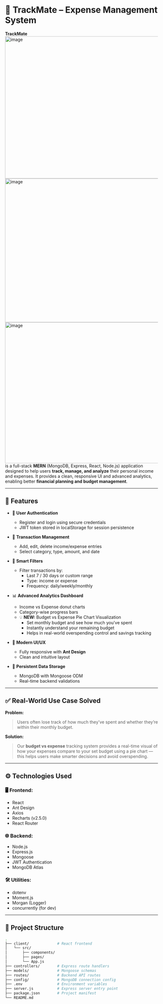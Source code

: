 # 💸 TrackMate – Expense Management System

**TrackMate**<img width="945" height="468" alt="image" src="https://github.com/user-attachments/assets/f0a2c91f-679e-4143-9b8d-af14f2f72188" />
<img width="938" height="473" alt="image" src="https://github.com/user-attachments/assets/d2226ad8-c32e-4daa-b1a4-aeb3fd264b40" />
<img width="940" height="464" alt="image" src="https://github.com/user-attachments/assets/4e1d7d71-5866-4854-b3dd-a71085152728" />
 is a full-stack **MERN** (MongoDB, Express, React, Node.js) application designed to help users **track, manage, and analyze** their personal income and expenses. It provides a clean, responsive UI and advanced analytics, enabling better **financial planning and budget management**.

---

## 🚀 Features

- 🔐 **User Authentication**
  - Register and login using secure credentials
  - JWT token stored in localStorage for session persistence

- 💼 **Transaction Management**
  - Add, edit, delete income/expense entries
  - Select category, type, amount, and date

- 📅 **Smart Filters**
  - Filter transactions by:
    - Last 7 / 30 days or custom range
    - Type: income or expense
    - Frequency: daily/weekly/monthly

- 📊 **Advanced Analytics Dashboard**
  - Income vs Expense donut charts
  - Category-wise progress bars
  - 💡 **NEW:** Budget vs Expense Pie Chart Visualization
    - Set monthly budget and see how much you've spent
    - Instantly understand your remaining budget
    - Helps in real-world overspending control and savings tracking

- 📱 **Modern UI/UX**
  - Fully responsive with **Ant Design**
  - Clean and intuitive layout

- 💾 **Persistent Data Storage**
  - MongoDB with Mongoose ODM
  - Real-time backend validations

---

## ✅ Real-World Use Case Solved

**Problem:**
> Users often lose track of how much they’ve spent and whether they’re within their monthly budget.

**Solution:**
> Our **budget vs expense** tracking system provides a real-time visual of how your expenses compare to your set budget using a pie chart — this helps users make smarter decisions and avoid overspending.

---

## ⚙️ Technologies Used

### 🖥️ Frontend:
- React
- Ant Design
- Axios
- Recharts (v2.5.0)
- React Router

### 🌐 Backend:
- Node.js
- Express.js
- Mongoose
- JWT Authentication
- MongoDB Atlas

### 🛠 Utilities:
- dotenv
- Moment.js
- Morgan (Logger)
- concurrently (for dev)

---

## 📁 Project Structure

```bash
.
├── client/             # React frontend
│   └── src/
│       ├── components/
│       ├── pages/
│       └── App.js
├── controllers/        # Express route handlers
├── models/             # Mongoose schemas
├── routes/             # Backend API routes
├── config/             # MongoDB connection config
├── .env                # Environment variables
├── server.js           # Express server entry point
├── package.json        # Project manifest
└── README.md
